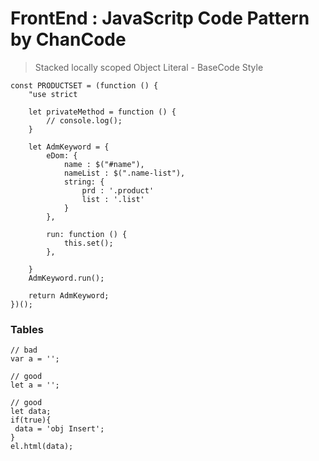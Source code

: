 # FrontEnd : JavaScritp Code Pattern by ChanCode


> Stacked locally scoped Object Literal -  BaseCode Style
```
const PRODUCTSET = (function () {
    "use strict

    let privateMethod = function () {
        // console.log();
    }

    let AdmKeyword = {
        eDom: {
            name : $("#name"),
            nameList : $(".name-list"),
            string: {
                prd : '.product'
                list : '.list'
            }
        },
        
        run: function () { 
            this.set();
        },     
                
    }
    AdmKeyword.run();
    
    return AdmKeyword;
})();
```


### Tables
```
// bad
var a = '';

// good
let a = '';

// good
let data;
if(true){
 data = 'obj Insert';
}
el.html(data);
```




